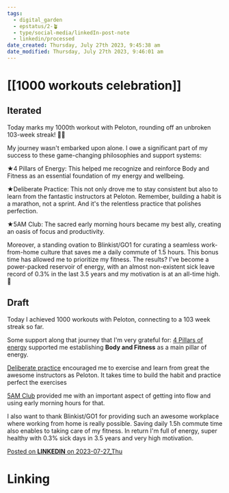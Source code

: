 ```yaml
---
tags:
  - digital_garden
  - epstatus/2-🪴
  - type/social-media/linkedIn-post-note
  - linkedin/processed
date_created: Thursday, July 27th 2023, 9:45:38 am
date_modified: Thursday, July 27th 2023, 9:46:01 am
---
```

# [[1000 workouts celebration]]
## Iterated
Today marks my 1000th workout with Peloton, rounding off an unbroken 103-week streak! 🎉💪  
  
My journey wasn't embarked upon alone. I owe a significant part of my success to these game-changing philosophies and support systems:  
  
★4 Pillars of Energy: This helped me recognize and reinforce Body and Fitness as an essential foundation of my energy and wellbeing.  
  
★Deliberate Practice: This not only drove me to stay consistent but also to learn from the fantastic instructors at Peloton. Remember, building a habit is a marathon, not a sprint. And it's the relentless practice that polishes perfection.  
  
★5AM Club: The sacred early morning hours became my best ally, creating an oasis of focus and productivity.  
  
Moreover, a standing ovation to Blinkist/GO1 for curating a seamless work-from-home culture that saves me a daily commute of 1.5 hours. This bonus time has allowed me to prioritize my fitness. The results? I've become a power-packed reservoir of energy, with an almost non-existent sick leave record of 0.3% in the last 3.5 years and my motivation is at an all-time high. 🚀

## Draft
Today I achieved 1000 workouts with Peloton, connecting to a 103 week streak so far. 

Some support along that journey that I'm very grateful for:
[4 Pillars of energy](https://digital-garden.ontheagilepath.net/notes-from-guide-master-your-4-pillars-of-energy) supported me establishing **Body and Fitness** as a main pillar of energy. 

[Deliberate practice](https://digital-garden.ontheagilepath.net/deliberate-practice-and-the-comfort-zone) encouraged me to exercise and learn from great the awesome instructors as Peloton. It takes time to build the habit and practice perfect the exercises

[5AM Club](https://digital-garden.ontheagilepath.net/notes-from-the-5am-club) provided me with an important aspect of getting into flow and using early morning hours for that.

I also want to thank Blinkist/GO1 for providing such an awesome workplace where working from home is really possible. Saving daily 1.5h commute time also enables to taking care of my fitness. In return I'm full of energy, super healthy with 0.3% sick days in 3.5 years and very high motivation. 

[Posted on **LINKEDIN** on 2023-07-27_Thu](https://www.linkedin.com/posts/sebastiankamilli_today-marks-my-1000th-workout-with-peloton-activity-7090245593016532993-nK0v?utm_source=share&utm_medium=member_desktop)

# Linking